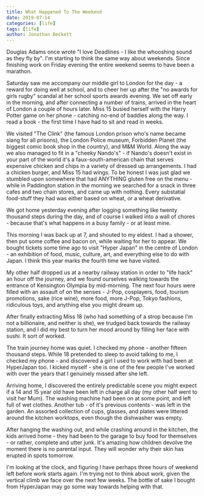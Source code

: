 ```yaml
---
title: What Happened To The Weekend 
date: 2019-07-14
categories: [life]
tags: [life]
author: Jonathan Beckett
---
```


Douglas Adams once wrote "I love Deadlines - I like the whooshing sound as they fly by". I'm starting to think the same way about weekends. Since finishing work on Friday evening the entire weekend seems to have been a marathon.

Saturday saw me accompany our middle girl to London for the day - a reward for doing well at school, and to cheer her up after the "no awards for girls rugby" scandal at her school sports awards evening. We set off early in the morning, and after connecting a number of trains, arrived in the heart of London a couple of hours later. Miss 15 busied herself with the Harry Potter game on her phone - catching no-end of baddies along the way. I read a book - the first time I have had to sit and read in weeks.

We visited "The Clink" (the famous London prison who's name became slang for all prisons), the London Police museum, Forbidden Planet (the biggest comic book shop in the country), and M&M World. Along the way we also managed to fit in a "cheeky Nando's" - if Nando's doesn't exist in your part of the world it's a faux-south-american chain that serves expensive chicken and chips in a variety of dressed up arrangements. I had a chicken burger, and Miss 15 had wings. To be honest I was just glad we stumbled upon somewhere that had ANYTHING gluten free on the menu - while in Paddington station in the morning we searched for a snack in three cafes and two chain stores, and came up with nothing. Every substatial food-stuff they had was either based on wheat, or a wheat derivative.

We got home yesterday evening after logging something like twenty thousand steps during the day, and of course I walked into a wall of chores - because that's what happens in a busy family - or at least mine.

This morning I was back up at 7, and shouted to my eldest. I had a shower, then put some coffee and bacon on, while waiting for her to appear. We bought tickets some time ago to visit "Hyper Japan" in the centre of London - an exhibition of food, music, culture, art, and everything else to do with Japan. I think this year marks the fourth time we have visited.

My other half dropped us at a nearby railway station in order to "life hack" an hour off the journey, and we found ourselves walking towards the entrance of Kensington Olympia by mid-morning. The next four hours were filled with an assault of on the senses - J-Pop, cosplayers, food, tourism promotions, sake (rice wine), more food, more J-Pop, Tokyo fashions, ridiculous toys, and anything else you might dream up.

After finally extracting Miss 18 (who had something of a strop because I'm not a billionaire, and neither is she), we trudged back towards the railway station, and I did my best to turn her mood around by filling her face with sushi. It sort of worked.

The train journey home was quiet. I checked my phone - another fifteen thousand steps. While 18 pretended to sleep to avoid talking to me, I checked my phone - and discovered a girl I used to work with had been at HyperJapan too. I kicked myself - she is one of the few people I've worked with over the years that I genuinely missed after she left.

Arriving home, I discovered the entirely predictable scene you might expect if a 14 and 15 year old have been left in charge all day (my other half went to visit her Mum). The washing machine had been on at some point, and left full of wet clothes. Another tub - of it's previous contents - was left in the garden. An assorted collection of cups, glasses, and plates were littered around the kitchen worktops, even though the dishwasher was empty.

After hanging the washing out, and while crashing around in the kitchen, the kids arrived home - they had been to the garage to buy food for themselves - or rather, complete and utter junk. It's amazing how children devolve the moment there is no parental input. They will wonder why their skin has erupted in spots tomorrow.

I'm looking at the clock, and figuring I have perhaps three hours of weekend left before work starts again. I'm trying not to think about work, given the vertical climb we face over the next few weeks. The bottle of sake I bought from HyperJapan may go some way towards helping with that.